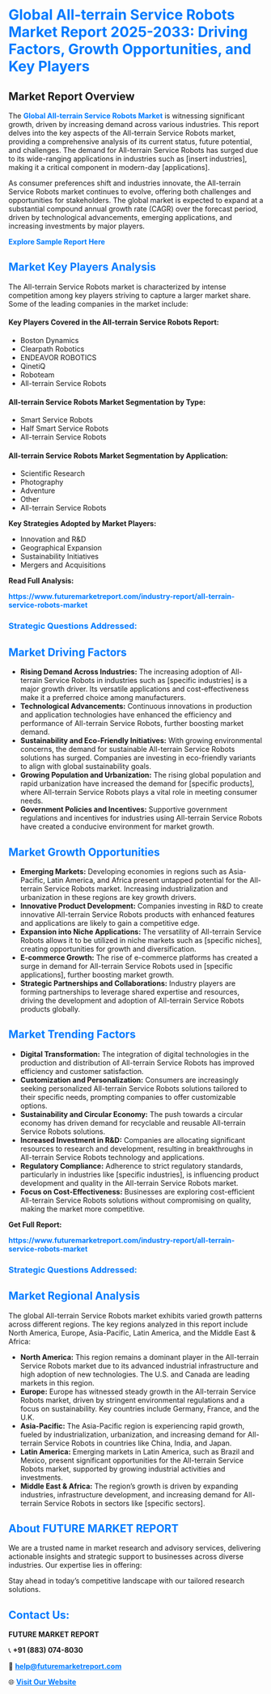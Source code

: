 <h1 style="color: #007BFF;">Global All-terrain Service Robots Market Report 2025-2033: Driving Factors, Growth Opportunities, and Key Players</h1>

<section id="overview">
<h2>Market Report Overview</h2>
<p>The <a href="https://www.futuremarketreport.com/industry-report/all-terrain-service-robots-market" style="color: #007BFF; text-decoration: none;"><strong>Global All-terrain Service Robots Market</strong></a> is witnessing significant growth, driven by increasing demand across various industries. This report delves into the key aspects of the All-terrain Service Robots market, providing a comprehensive analysis of its current status, future potential, and challenges. The demand for All-terrain Service Robots has surged due to its wide-ranging applications in industries such as [insert industries], making it a critical component in modern-day [applications].</p>
<p>As consumer preferences shift and industries innovate, the All-terrain Service Robots market continues to evolve, offering both challenges and opportunities for stakeholders. The global market is expected to expand at a substantial compound annual growth rate (CAGR) over the forecast period, driven by technological advancements, emerging applications, and increasing investments by major players.</p>
</section>

<section id="overview">
<p><a href="https://www.futuremarketreport.com/request-sample/reportId=108415" style="color: #007BFF; text-decoration: none;"><strong>Explore Sample Report Here</strong></a></p>
</section>

<section id="key-players">
<h2 style="color: #007BFF;">Market Key Players Analysis</h2>
<p>The All-terrain Service Robots market is characterized by intense competition among key players striving to capture a larger market share. Some of the leading companies in the market include:</p>
<h4>Key Players Covered in the All-terrain Service Robots Report:</h4>
<ul><li>Boston Dynamics</li><li>Clearpath Robotics</li><li>ENDEAVOR ROBOTICS</li><li>QinetiQ</li><li>Roboteam</li><li>All-terrain Service Robots</li></ul>
<h4>All-terrain Service Robots Market Segmentation by Type:</h4>
<ul><li>Smart Service Robots</li><li>Half Smart Service Robots</li><li>All-terrain Service Robots</li></ul>

<h4>All-terrain Service Robots Market Segmentation by Application:</h4>
<ul><li>Scientific Research</li><li>Photography</li><li>Adventure</li><li>Other</li><li>All-terrain Service Robots</li></ul>
<p><strong>Key Strategies Adopted by Market Players:</strong></p>
<ul>
<li>Innovation and R&D</li>
<li>Geographical Expansion</li>
<li>Sustainability Initiatives</li>
<li>Mergers and Acquisitions</li>
</ul>
</section>

<section>
<p><strong>Read Full Analysis: </strong></p><a href="https://www.futuremarketreport.com/industry-report/all-terrain-service-robots-market" style="color: #007BFF; text-decoration: none;"><strong>https://www.futuremarketreport.com/industry-report/all-terrain-service-robots-market</strong></a>
<h3 style="color: #007BFF;">Strategic Questions Addressed:</h3>
</section>

<section id="driving-factors">
<h2 style="color: #007BFF;">Market Driving Factors</h2>
<ul>
<li><strong>Rising Demand Across Industries:</strong> The increasing adoption of All-terrain Service Robots in industries such as [specific industries] is a major growth driver. Its versatile applications and cost-effectiveness make it a preferred choice among manufacturers.</li>
<li><strong>Technological Advancements:</strong> Continuous innovations in production and application technologies have enhanced the efficiency and performance of All-terrain Service Robots, further boosting market demand.</li>
<li><strong>Sustainability and Eco-Friendly Initiatives:</strong> With growing environmental concerns, the demand for sustainable All-terrain Service Robots solutions has surged. Companies are investing in eco-friendly variants to align with global sustainability goals.</li>
<li><strong>Growing Population and Urbanization:</strong> The rising global population and rapid urbanization have increased the demand for [specific products], where All-terrain Service Robots plays a vital role in meeting consumer needs.</li>
<li><strong>Government Policies and Incentives:</strong> Supportive government regulations and incentives for industries using All-terrain Service Robots have created a conducive environment for market growth.</li>
</ul>
</section>

<section id="growth-opportunities">
<h2 style="color: #007BFF;">Market Growth Opportunities</h2>
<ul>
<li><strong>Emerging Markets:</strong> Developing economies in regions such as Asia-Pacific, Latin America, and Africa present untapped potential for the All-terrain Service Robots market. Increasing industrialization and urbanization in these regions are key growth drivers.</li>
<li><strong>Innovative Product Development:</strong> Companies investing in R&D to create innovative All-terrain Service Robots products with enhanced features and applications are likely to gain a competitive edge.</li>
<li><strong>Expansion into Niche Applications:</strong> The versatility of All-terrain Service Robots allows it to be utilized in niche markets such as [specific niches], creating opportunities for growth and diversification.</li>
<li><strong>E-commerce Growth:</strong> The rise of e-commerce platforms has created a surge in demand for All-terrain Service Robots used in [specific applications], further boosting market growth.</li>
<li><strong>Strategic Partnerships and Collaborations:</strong> Industry players are forming partnerships to leverage shared expertise and resources, driving the development and adoption of All-terrain Service Robots products globally.</li>
</ul>
</section>

<section id="trending-factors">
<h2 style="color: #007BFF;">Market Trending Factors</h2>
<ul>
<li><strong>Digital Transformation:</strong> The integration of digital technologies in the production and distribution of All-terrain Service Robots has improved efficiency and customer satisfaction.</li>
<li><strong>Customization and Personalization:</strong> Consumers are increasingly seeking personalized All-terrain Service Robots solutions tailored to their specific needs, prompting companies to offer customizable options.</li>
<li><strong>Sustainability and Circular Economy:</strong> The push towards a circular economy has driven demand for recyclable and reusable All-terrain Service Robots solutions.</li>
<li><strong>Increased Investment in R&D:</strong> Companies are allocating significant resources to research and development, resulting in breakthroughs in All-terrain Service Robots technology and applications.</li>
<li><strong>Regulatory Compliance:</strong> Adherence to strict regulatory standards, particularly in industries like [specific industries], is influencing product development and quality in the All-terrain Service Robots market.</li>
<li><strong>Focus on Cost-Effectiveness:</strong> Businesses are exploring cost-efficient All-terrain Service Robots solutions without compromising on quality, making the market more competitive.</li>
</ul>
</section>

<section>
<p><strong>Get Full Report: </strong></p><a href="https://www.futuremarketreport.com/industry-report/all-terrain-service-robots-market" style="color: #007BFF; text-decoration: none;"><strong>https://www.futuremarketreport.com/industry-report/all-terrain-service-robots-market</strong></a>
<h3 style="color: #007BFF;">Strategic Questions Addressed:</h3>
</section>


<section id="regional-analysis">
<h2 style="color: #007BFF;">Market Regional Analysis</h2>
<p>The global All-terrain Service Robots market exhibits varied growth patterns across different regions. The key regions analyzed in this report include North America, Europe, Asia-Pacific, Latin America, and the Middle East & Africa:</p>
<ul>
<li><strong>North America:</strong> This region remains a dominant player in the All-terrain Service Robots market due to its advanced industrial infrastructure and high adoption of new technologies. The U.S. and Canada are leading markets in this region.</li>
<li><strong>Europe:</strong> Europe has witnessed steady growth in the All-terrain Service Robots market, driven by stringent environmental regulations and a focus on sustainability. Key countries include Germany, France, and the U.K.</li>
<li><strong>Asia-Pacific:</strong> The Asia-Pacific region is experiencing rapid growth, fueled by industrialization, urbanization, and increasing demand for All-terrain Service Robots in countries like China, India, and Japan.</li>
<li><strong>Latin America:</strong> Emerging markets in Latin America, such as Brazil and Mexico, present significant opportunities for the All-terrain Service Robots market, supported by growing industrial activities and investments.</li>
<li><strong>Middle East & Africa:</strong> The region’s growth is driven by expanding industries, infrastructure development, and increasing demand for All-terrain Service Robots in sectors like [specific sectors].</li>
</ul>
</section>

<footer>
<h2 style="color: #007BFF;">About FUTURE MARKET REPORT</h2>
<p>We are a trusted name in market research and advisory services, delivering actionable insights and strategic support to businesses across diverse industries. Our expertise lies in offering:</p>

<p>Stay ahead in today’s competitive landscape with our tailored research solutions.</p>

<h2 style="color: #007BFF;">Contact Us:</h2>
<p><strong>FUTURE MARKET REPORT</strong></p>
<p>📞 <strong>+91 (883) 074-8030</strong></p>
<p>📧 <strong><a href="mailto:help@futuremarketreport.com" style="color: #007BFF;">help@futuremarketreport.com</a></strong></p>
<p>🌐 <strong><a href="https://www.futuremarketreport.com/" style="color: #007BFF;">Visit Our Website</a></strong></p>
</footer>